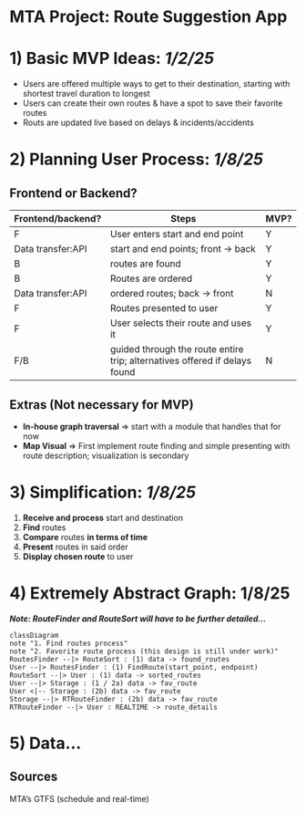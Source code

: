 # MTA Project: Route Suggestion App

# 1) Basic MVP Ideas: _1/2/25_

-   Users are offered multiple ways to get to their destination, starting with shortest travel duration to longest
-   Users can create their own routes & have a spot to save their favorite routes
-   Routs are updated live based on delays & incidents/accidents

# 2) Planning User Process: _1/8/25_

## Frontend or Backend?

| Frontend/backend? | Steps                                                                      | MVP? |
| ----------------- | -------------------------------------------------------------------------- | ---- |
| F                 | User enters start and end point                                            | Y    |
| Data transfer:API | start and end points; front → back                                         | Y    |
| B                 | routes are found                                                           | Y    |
| B                 | Routes are ordered                                                         | Y    |
| Data transfer:API | ordered routes; back → front                                               | N    |
| F                 | Routes presented to user                                                   | Y    |
| F                 | User selects their route and uses it                                       | Y    |
| F/B               | guided through the route entire trip; alternatives offered if delays found | N    |

## Extras (Not necessary for MVP)

-   **In-house graph traversal** ⇒ start with a module that handles that for now
-   **Map Visual** ⇒ First implement route finding and simple presenting with route description; visualization is secondary

# 3) Simplification: _1/8/25_

1. **Receive and process** start and destination
2. **Find** routes
3. **Compare** routes **in terms of time**
4. **Present** routes in said order
5. **Display chosen route** to user

# 4) Extremely Abstract Graph: 1/8/25

**_Note: RouteFinder and RouteSort will have to be further detailed…_**

```mermaid
classDiagram
note "1. Find routes process"
note "2. Favorite route process (this design is still under work)"
RoutesFinder --|> RouteSort : (1) data -> found_routes
User --|> RoutesFinder : (1) FindRoute(start_point, endpoint)
RouteSort --|> User : (1) data -> sorted_routes
User --|> Storage : (1 / 2a) data -> fav_route
User <|-- Storage : (2b) data -> fav_route
Storage --|> RTRouteFinder : (2b) data -> fav_route
RTRouteFinder --|> User : REALTIME -> route_details
```

# 5) Data…

## Sources

MTA’s GTFS (schedule and real-time)
